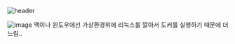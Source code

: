 ![header](https://Docker_Summary_Note.vercel.app/api?type=wave&color=auto&height=300&section=header&text=capsule%20render&fontSize=90)

![image](https://user-images.githubusercontent.com/87262811/210501063-a34bf59a-b250-42fb-a8aa-5dd9dc71577a.png)
맥이나 윈도우에선 가상환경위에 리눅스를 깔아서 도커를 실행하기 때문에 더 느림..
